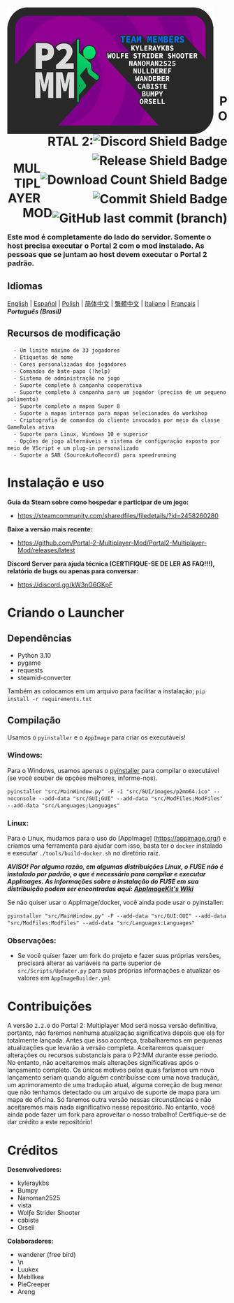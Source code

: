 <h1>
  <img src="https://github.com/Portal-2-Multiplayer-Mod/P2MM-ART/blob/e56d8c209eb3f143bb0607dc1e59730e517ecca6/Banners/P2MMBannerREADME.png?raw=true" alt="P2MMBannerREADME" width="472" height="290" align="left">
  <a href="https://discord.gg/nXRygGNxyK" target="_blank">
      <img src="https://img.shields.io/discord/839651379034193920?color=blue&label=Discord%20Users&style=for-the-badge&logo=discord&logoWidth=20"
              alt="Discord Shield Badge" style="margin-bottom: 10px;" align="right">
  </a>
  <br>
  <a href="https://github.com/Portal-2-Multiplayer-Mod/Portal-2-Multiplayer-Mod/releases/latest">
      <img src="https://img.shields.io/github/release-date/Portal-2-Multiplayer-Mod/Portal-2-Multiplayer-Mod?color=red&label=Latest%20Release&style=for-the-badge"
              alt="Release Shield Badge" style="margin-bottom: 10px;" align="right">
  </a>
  <br>
  <img src="https://img.shields.io/github/downloads/Portal-2-Multiplayer-Mod/Portal-2-Multiplayer-Mod/total?style=for-the-badge&label=TOTAL%20DOWNLOAD%20COUNT"
          alt="Download Count Shield Badge" style="margin-bottom: 10px;" align="right">
  </a>
  <br>
  <a href="https://github.com/Portal-2-Multiplayer-Mod/Portal-2-Multiplayer-Mod/commits/main">
      <img src="https://img.shields.io/github/last-commit/Portal-2-Multiplayer-Mod/Portal-2-Multiplayer-Mod?label=LAST%20COMMIT%20(MAIN)&style=for-the-badge"
              alt="Commit Shield Badge" style="margin-bottom: 10px;" align="right">
  </a>
  <br>
  <a href="https://github.com/Portal-2-Multiplayer-Mod/Portal-2-Multiplayer-Mod/commits/finalcleanup">
      <img src="https://img.shields.io/github/last-commit/Portal-2-Multiplayer-Mod/Portal-2-Multiplayer-Mod/finalcleanup?style=for-the-badge&label=LAST%20COMMIT%20(FINALCLEANUP)&color=%2334a5eb"
              alt="GitHub last commit (branch)" align="right">
  </a>
  <br>
  <p align="right">PORTAL 2:</p>
  <p align="right">MULTIPLAYER MOD</p>
</h1>

### Este mod é completamente do lado do servidor. Somente o host precisa executar o Portal 2 com o mod instalado. As pessoas que se juntam ao host devem executar o Portal 2 padrão.

## Idiomas

[English](README.md) | [Español](README.es.md) | [Polish](README.pl.md) | [简体中文](README.zh-CN.md) | [繁體中文](README.zh-TW.md) | [Italiano](README.it.md) | [Français](README.fr.md) | **_Português (Brasil)_**

## Recursos de modificação

```
  - Um limite máximo de 33 jogadores
  - Etiquetas de nome
  - Cores personalizadas dos jogadores
  - Comandos de bate-papo (!help)
  - Sistema de administração no jogo
  - Suporte completo à campanha cooperativa
  - Suporte completo à campanha para um jogador (precisa de um pequeno polimento)
  - Suporte completo a mapas Super 8
  - Suporte a mapas internos para mapas selecionados do workshop
  - Criptografia de comandos do cliente invocados por meio da classe GameRules ativa
  - Suporte para Linux, Windows 10 e superior
  - Opções de jogo alternáveis e sistema de configuração exposto por meio de VScript e um plug-in personalizado
  - Suporte a SAR (SourceAutoRecord) para speedrunning
```

# Instalação e uso

**Guia da Steam sobre como hospedar e participar de um jogo:**

- <https://steamcommunity.com/sharedfiles/filedetails/?id=2458260280>

**Baixe a versão mais recente:**

- <https://github.com/Portal-2-Multiplayer-Mod/Portal2-Multiplayer-Mod/releases/latest>

**Discord Server para ajuda técnica (CERTIFIQUE-SE DE LER AS FAQ!!!), relatório de bugs ou apenas para conversar:**

- <https://discord.gg/kW3nG6GKpF>

# Criando o Launcher

## Dependências

- Python 3.10
- pygame
- requests
- steamid-converter

Também as colocamos em um arquivo para facilitar a instalação; `pip install -r requirements.txt`

## Compilação

Usamos o `pyinstaller` e o `AppImage` para criar os executáveis!

### Windows:

Para o Windows, usamos apenas o [pyinstaller](https://pypi.org/project/pyinstaller/) para compilar o executável (se você souber de opções melhores, informe-nos).

```shell
pyinstaller "src/MainWindow.py" -F -i "src/GUI/images/p2mm64.ico" --noconsole --add-data "src/GUI;GUI" --add-data "src/ModFiles;ModFiles" --add-data "src/Languages;Languages"
```

### Linux:

Para o Linux, mudamos para o uso do [AppImage] (https://appimage.org/) e criamos uma ferramenta para ajudar com isso, basta ter o `docker` instalado e executar `./tools/build-docker.sh` no diretório raiz.

***AVISO! Por alguma razão, em algumas distribuições Linux, o FUSE não é instalado por padrão, o que é necessário para compilar e executar AppImages. As informações sobre a instalação do FUSE em sua distribuição podem ser encontradas aqui: [AppImageKit's Wiki](https://github.com/AppImage/AppImageKit/wiki/FUSE)***

Se não quiser usar o AppImage/docker, você ainda pode usar o pyinstaller:

```shell
pyinstaller "src/MainWindow.py" -F --add-data "src/GUI:GUI" --add-data "src/ModFiles:ModFiles" --add-data "src/Languages:Languages"
```

### Observações:

- Se você quiser fazer um fork do projeto e fazer suas próprias versões, precisará alterar as variáveis na parte superior de `src/Scripts/Updater.py` para suas próprias informações e atualizar os valores em `AppImageBuilder.yml`

# Contribuições

A versão `2.2.0` do Portal 2: Multiplayer Mod será nossa versão definitiva, portanto, não faremos nenhuma atualização significativa depois que ela for totalmente lançada. Antes que isso aconteça, trabalharemos em pequenas atualizações que levarão à versão completa. Aceitaremos quaisquer alterações ou recursos substanciais para o P2:MM durante esse período. No entanto, não aceitaremos mais alterações significativas após o lançamento completo. Os únicos motivos pelos quais faríamos um novo lançamento seriam quando alguém contribuísse com uma nova tradução, um aprimoramento de uma tradução atual, alguma correção de bug menor que não tenhamos detectado ou um arquivo de suporte de mapa para um mapa de oficina. Só faremos outra versão nessas circunstâncias e não aceitaremos mais nada significativo nesse repositório. No entanto, você ainda pode fazer um fork para aproveitar o nosso trabalho! Certifique-se de dar crédito a este repositório!

# Créditos

**Desenvolvedores:**

- kyleraykbs
- Bumpy
- Nanoman2525
- vista
- Wolƒe Strider Shoσter
- cabiste
- Orsell

**Colaboradores:**

- wanderer (free bird)
- \n
- Luukex
- MeblIkea
- PieCreeper
- Areng